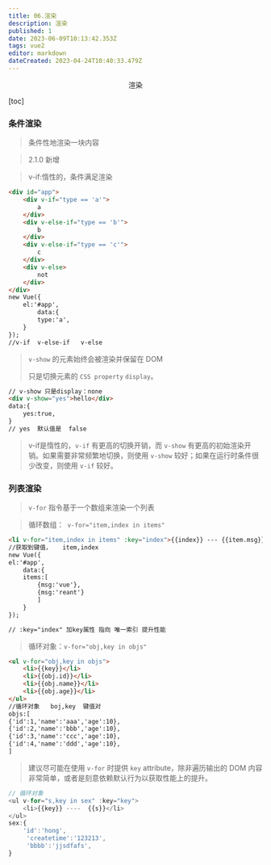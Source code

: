 ```yaml
---
title: 06.渲染
description: 渲染
published: 1
date: 2023-06-09T10:13:42.353Z
tags: vue2
editor: markdown
dateCreated: 2023-04-24T10:40:33.479Z
---
```


<center>渲染</center>

[toc]

### 条件渲染

> 条件性地渲染一块内容

> 2.1.0 新增

> v-if:惰性的，条件满足渲染

```html
<div id="app">
    <div v-if="type == 'a'">
        a
    </div>
    <div v-else-if="type == 'b'">
        b
    </div>
    <div v-else-if="type == 'c'">
        c
    </div>
    <div v-else> 
        not 
    </div>
</div>
new Vue({
    el:'#app',
        data:{
        type:'a',
    }
});
//v-if  v-else-if   v-else
```



> `v-show` 的元素始终会被渲染并保留在 DOM 
>
> 只是切换元素的 `CSS property` `display`。

```html
// v-show 只是display：none
<div v-show="yes">hello</div>
data:{
	yes:true,
}
// yes  默认值是  false
```

> v-if是惰性的，`v-if` 有更高的切换开销，而 `v-show` 有更高的初始渲染开销。如果需要非常频繁地切换，则使用 `v-show` 较好；如果在运行时条件很少改变，则使用 `v-if` 较好。

### 列表渲染

> `v-for` 指令基于一个数组来渲染一个列表

> 循环数组：` v-for="item,index in items"`

```html
<li v-for="item,index in items" :key="index">{{index}} --- {{item.msg}}</li>
//获取到键值，   item,index
new Vue({
el:'#app',
    data:{
    items:[  
        {msg:'vue'},
        {msg:'reant'}
        ]
 	}
});

// :key="index" 加key属性 指向 唯一索引 提升性能
```

> 循环对象：`v-for="obj,key in objs"`

```html
<ul v-for="obj,key in objs">
    <li>{{key}}</li>
    <li>{{obj.id}}</li>
    <li>{{obj.name}}</li>
    <li>{{obj.age}}</li>
</ul>
//循环对象   boj,key  键值对
objs:[
{'id':1,'name':'aaa','age':10},
{'id':2,'name':'bbb','age':10},
{'id':3,'name':'ccc','age':10},
{'id':4,'name':'ddd','age':10},
]
```

> 建议尽可能在使用 `v-for` 时提供 `key` attribute，除非遍历输出的 DOM 内容非常简单，或者是刻意依赖默认行为以获取性能上的提升。

```js
// 循环对象
<ul v-for="s,key in sex" :key="key">
    <li>{{key}} ----  {{s}}</li>
</ul>
sex:{
    'id':'hong',
     'createtime':'123213',
     'bbbb':'jjsdfafs',
}
```

